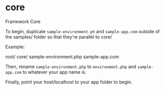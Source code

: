 core
====

Framework Core

To begin, duplicate `sample-environment.ph` and `sample-app.com` outside of the samples/ folder so that they're parallel to core/


Example:

  root/
    core/
    sample-environment.php
    sample-app.com

Then, rename `sample-environment.php` to `environment.php` and `sample-app.com` to whatever your app name is.

Finally, point your host/localhost to your app folder to begin.



  


